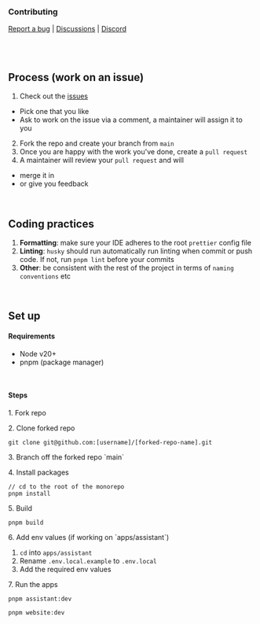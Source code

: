 ### Contributing

<a href="https://github.com/zind-ai/web/issues">Report a bug</a> |
<a href="https://github.com/zind-ai/web/discussions">Discussions</a> |
<a href="https://discord.gg/nqAEPaTD8g">Discord</a>

<br/><br/>

## Process (work on an issue)

1. Check out the <a href="https://github.com/zind-ai/web/issues">issues</a>

- Pick one that you like
- Ask to work on the issue via a comment, a maintainer will assign it to you

2. Fork the repo and create your branch from `main`
3. Once you are happy with the work you've done, create a `pull request`
4. A maintainer will review your `pull request` and will

- merge it in
- or give you feedback

<br/>

## Coding practices

1. <b>Formatting</b>: make sure your IDE adheres to the root `prettier` config file
2. <b>Linting</b>: `husky` should run automatically run linting when commit or push code. If not, run `pnpm lint` before your commits
3. <b>Other</b>: be consistent with the rest of the project in terms of `naming conventions` etc

<br/>

## Set up

#### Requirements

- Node v20+
- pnpm (package manager)

<br/>

#### Steps

<p>1. Fork repo</p>
<p>2. Clone forked repo</p>

```
git clone git@github.com:[username]/[forked-repo-name].git
```

<p>3. Branch off the forked repo `main`</p>
<p>4. Install packages</p>

```
// cd to the root of the monorepo
pnpm install
```

<p>5. Build</p>

```
pnpm build
```

<p>6. Add env values (if working on `apps/assistant`)</p>

1. `cd` into `apps/assistant`
2. Rename `.env.local.example` to `.env.local`
3. Add the required env values

<p>7. Run the apps</p>

```
pnpm assistant:dev
```

```
pnpm website:dev
```
